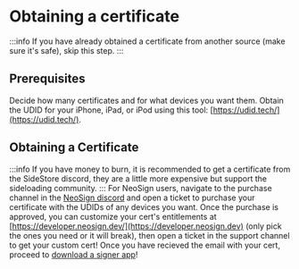 # Obtaining a certificate
:::info
If you have already obtained a certificate from another source (make sure it's safe), skip this step.
:::
## Prerequisites
Decide how many certificates and for what devices you want them. Obtain the UDID for your iPhone, iPad, or iPod using this tool: [https://udid.tech/](https://udid.tech/).
## Obtaining a Certificate
:::info
If you have money to burn, it is recommended to get a certificate from the SideStore discord, they are a little more expensive but support the sideloading community.
:::
For NeoSign users, navigate to the purchase channel in the [NeoSign discord](https://discord.neosign.dev) and open a ticket to purchase your certificate with the UDIDs of any devices you want. Once the purchase is approved, you can customize your cert's entitlements at [https://developer.neosign.dev/](https://developer.neosign.dev) (only pick the ones you need or it will break), then open a ticket in the support channel to get your custom cert!
Once you have recieved the email with your cert, proceed to [download a signer app](/guide/getting-started/downloading-signing-apps)!
